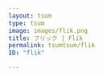 ```yaml
---
layout: tsum
type: tsum
image: images/flik.png
title: フリック | Flik
permalink: tsumtsum/flik
ID: "flik"

---
```


